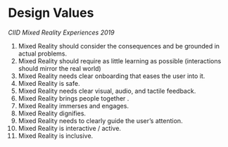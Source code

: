 # Design Values
_CIID Mixed Reality Experiences 2019_

1. Mixed Reality should consider the consequences and be grounded in actual problems.
2. Mixed Reality should require as little learning as possible (interactions should mirror the real world)
3. Mixed Reality needs clear onboarding that eases the user into it.
4. Mixed Reality is safe.
5. Mixed Reality needs clear visual, audio, and tactile feedback.
6. Mixed Reality brings people together .
7. Mixed Reality immerses and engages.
8. Mixed Reality dignifies.
9. Mixed Reality needs to clearly guide the user’s attention.
10. Mixed Reality is interactive / active.
11. Mixed Reality is inclusive.
